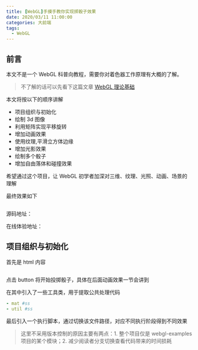 ```yaml
---
title: [WebGL]手摸手教你实现掷骰子效果
date: 2020/03/11 11:00:00
categories: 大前端
tags: 
  - WebGL
---
```


## 前言

本文不是一个 WebGL 科普向教程，需要你对着色器工作原理有大概的了解。
> 不了解的话可以先看下这篇文章 [WebGL 理论基础](https://webglfundamentals.org/webgl/lessons/zh_cn/webgl-fundamentals.html)

本文将按以下的顺序讲解

- 项目组织与初始化
- 绘制 3d 图像
- 利用矩阵实现平移旋转
- 增加动画效果
- 使用纹理,平滑立方体边缘
- 增加光影效果
- 绘制多个骰子
- 增加自由落体和碰撞效果

希望通过这个项目，让 WebGL 初学者加深对三维、纹理、光照、动画、场景的理解


最终效果如下

![]()

源码地址：

在线体验地址：

<!--more-->

## 项目组织与初始化

首先是 html 内容
```html
```

点击 button 将开始投掷骰子，具体在后面动画效果一节会讲到

在其中引入了一些工具类，用于提取公共处理代码

```yml
- mat #ss
- util #ss
```

最后引入一个执行脚本，通过切换该文件路径，对应不同执行阶段得到不同效果
> 这里不采用版本控制的原因主要有两点：1. 整个项目仅是 webgl-examples 项目的某个模块；2. 减少阅读者分支切换查看代码带来的时间损耗
